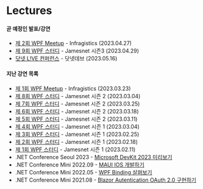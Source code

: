 # Lectures

#### 곧 예정인 발표/강연

- [제 2회 WPF Meetup](https://cafe.naver.com/infragisticskorea/428) - Infragistics (2023.04.27)
- [제 9회 WPF 스터디](https://forum.dotnetdev.kr/t/wpf-3/6795) - Jamesnet 시즌3 (2023.04.29)
- [닷넷 L!VE 컨퍼런스](https://www.dotnetconf.kr/) - 닷넷데브 (2023.05.16)

#### 지난 강연 목록
- [제 1회 WPF Meetup](https://cafe.naver.com/infragisticskorea/413) - Infragistics (2023.03.23)
- [제 8회 WPF 스터디](https://forum.dotnetdev.kr/t/wpf-2/6387) - Jamesnet 시즌 2 (2023.03.04)
- [제 7회 WPF 스터디](https://forum.dotnetdev.kr/t/wpf-2/6387) - Jamesnet 시즌 2 (2023.03.25)
- [제 6회 WPF 스터디](https://forum.dotnetdev.kr/t/wpf-2/6387) - Jamesnet 시즌 2 (2023.03.18)
- [제 5회 WPF 스터디](https://forum.dotnetdev.kr/t/wpf-2/6387) - Jamesnet 시즌 2 (2023.03.11)
- [제 4회 WPF 스터디](https://forum.dotnetdev.kr/t/wpf-1/5856/1) - Jamesnet 시즌 1 (2023.03.04)
- [제 3회 WPF 스터디](https://forum.dotnetdev.kr/t/wpf-1/5856/1) - Jamesnet 시즌 1 (2023.02.25)
- [제 2회 WPF 스터디](https://forum.dotnetdev.kr/t/wpf-1/5856/1) - Jamesnet 시즌 1 (2023.02.18)
- [제 1회 WPF 스터디](https://forum.dotnetdev.kr/t/wpf-1/5856/1) - Jamesnet 시즌 1 (2023.02.11)
- .NET Conference Seoul 2023 - [Microsoft DevKit 2023 미리보기](https://www.dotnetconf.kr/2023)
- .NET Conference Mini 2022.09 - [MAUI IOS 개발하기](https://www.youtube.com/watch?v=Z6Z3qgHYaOg&t=7s)
- .NET Conference Mini 2022.05 - [WPF Binding 살펴보기](https://www.youtube.com/watch?v=W95lo-337Q8)
- .NET Conference Mini 2021.08 - [Blazor Autentication OAuth 2.0 구현하기](https://www.dotnetconf.kr/f17f4fea-d156-4717-a295-4fdf5578457e)

